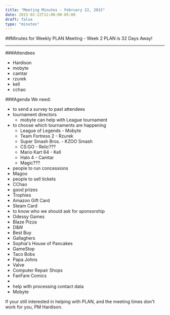 ```yaml
---
title: "Meeting Minutes - February 22, 2015"
date: 2015-02-22T12:00:00-05:00
draft: false
type: "minutes"
---
```


##Minutes for Weekly PLAN Meeting - Week 2
PLAN is 32 Days Away!
- - -
###Attendees
* Hardison
* mobyte
* camtar
* rzurek
* kell
* cchao


###Agenda
We need:
* to send a survey to past attendees
* tournament directors
  * mobyte can help with League tournament
* to choose which tournaments are happening
  * League of Legends - Mobyte
  * Team Fortress 2 - Rzurek
  * Super Smash Bros. - KZOO Smash
  * CS:GO - Relic???
  * Mario Kart 64 - Kell
  * Halo 4 - Camtar
  * Magic???
* people to run concessions
 * Magoo
* people to sell tickets
 * CChao
* good prizes
 * Trophies
 * Amazon Gift Card
 * Steam Card
* to know who we should ask for sponsorship
 * Odessy Games
 * Blaze Pizza
 * D&W 
 * Best Buy
 * Gallaghers
 * Sophia's House of Pancakes
 * GameStop
 * Taco Bobs
 * Papa Johns
 * Valve
 * Computer Repair Shops
 * FanFare Comics
 * 
* help with processing contact data
 * Mobyte

If your still interested in helping with PLAN, and the meeting times don't work for you, PM Hardison.
